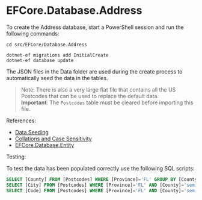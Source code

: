 # EFCore.Database.Address

To create the Address database, start a PowerShell session and run the following commands:

~~~shell
cd src/EFCore/Database.Address

dotnet-ef migrations add InitialCreate
dotnet-ef database update
~~~
The JSON files in the Data folder are used during the create process to automatically seed the data in the tables.

> Note: There is also a very large flat file that contains all the US Postcodes that can be used to replace the default data.\
> **Important**: The `Postcodes` table must be cleared before importing this file.

References:
- [Data Seeding](https://learn.microsoft.com/en-us/ef/core/modeling/data-seeding)
- [Collations and Case Sensitivity](https://learn.microsoft.com/en-us/ef/core/miscellaneous/collations-and-case-sensitivity)
- [EFCore.Database.Entity](..\Database.Entity\README.md)

Testing:

To test the data has been populated correctly use the following SQL scripts:
```sql
SELECT [County] FROM [Postcodes] WHERE [Province]='FL' GROUP BY [County] ORDER BY [County]
SELECT [City] FROM [Postcodes] WHERE [Province]='FL' AND [County]='seminole' GROUP BY [City] ORDER BY [City]
SELECT [Code] FROM [Postcodes] WHERE [Province]='FL' AND [County]='seminole' AND [City]='lake mary' ORDER BY [Code]
```